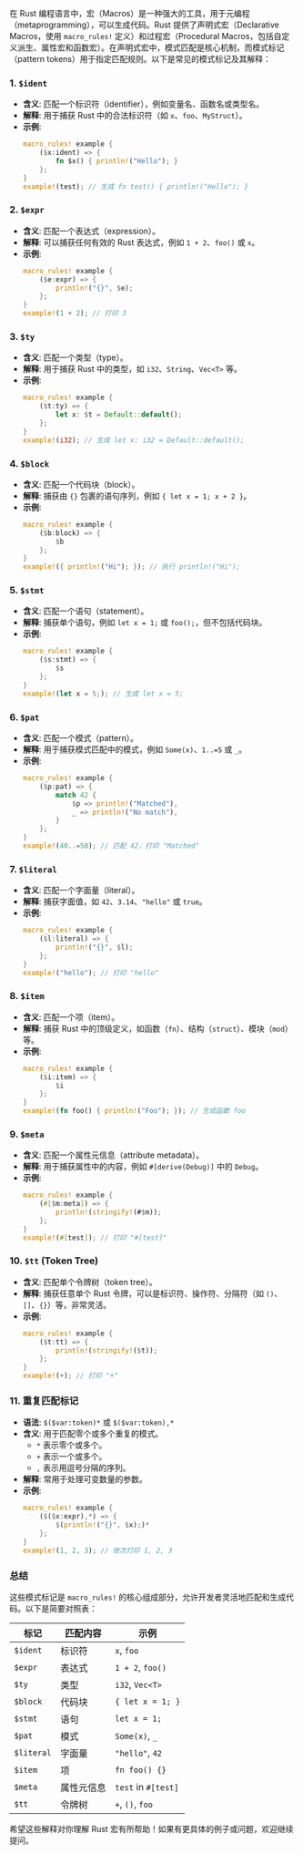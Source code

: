 在 Rust 编程语言中，宏（Macros）是一种强大的工具，用于元编程（metaprogramming），可以生成代码。Rust 提供了声明式宏（Declarative Macros，使用 `macro_rules!` 定义）和过程宏（Procedural Macros，包括自定义派生、属性宏和函数宏）。在声明式宏中，模式匹配是核心机制，而模式标记（pattern tokens）用于指定匹配规则。以下是常见的模式标记及其解释：

### 1. **`$ident`**
- **含义**: 匹配一个标识符（identifier），例如变量名、函数名或类型名。
- **解释**: 用于捕获 Rust 中的合法标识符（如 `x`、`foo`、`MyStruct`）。
- **示例**:
  ```rust
  macro_rules! example {
      ($x:ident) => {
          fn $x() { println!("Hello"); }
      };
  }
  example!(test); // 生成 fn test() { println!("Hello"); }
  ```

### 2. **`$expr`**
- **含义**: 匹配一个表达式（expression）。
- **解释**: 可以捕获任何有效的 Rust 表达式，例如 `1 + 2`、`foo()` 或 `x`。
- **示例**:
  ```rust
  macro_rules! example {
      ($e:expr) => {
          println!("{}", $e);
      };
  }
  example!(1 + 2); // 打印 3
  ```

### 3. **`$ty`**
- **含义**: 匹配一个类型（type）。
- **解释**: 用于捕获 Rust 中的类型，如 `i32`、`String`、`Vec<T>` 等。
- **示例**:
  ```rust
  macro_rules! example {
      ($t:ty) => {
          let x: $t = Default::default();
      };
  }
  example!(i32); // 生成 let x: i32 = Default::default();
  ```

### 4. **`$block`**
- **含义**: 匹配一个代码块（block）。
- **解释**: 捕获由 `{}` 包裹的语句序列，例如 `{ let x = 1; x + 2 }`。
- **示例**:
  ```rust
  macro_rules! example {
      ($b:block) => {
          $b
      };
  }
  example!({ println!("Hi"); }); // 执行 println!("Hi");
  ```

### 5. **`$stmt`**
- **含义**: 匹配一个语句（statement）。
- **解释**: 捕获单个语句，例如 `let x = 1;` 或 `foo();`，但不包括代码块。
- **示例**:
  ```rust
  macro_rules! example {
      ($s:stmt) => {
          $s
      };
  }
  example!(let x = 5;); // 生成 let x = 5;
  ```

### 6. **`$pat`**
- **含义**: 匹配一个模式（pattern）。
- **解释**: 用于捕获模式匹配中的模式，例如 `Some(x)`、`1..=5` 或 `_`。
- **示例**:
  ```rust
  macro_rules! example {
      ($p:pat) => {
          match 42 {
              $p => println!("Matched"),
              _ => println!("No match"),
          }
      };
  }
  example!(40..=50); // 匹配 42，打印 "Matched"
  ```

### 7. **`$literal`**
- **含义**: 匹配一个字面量（literal）。
- **解释**: 捕获字面值，如 `42`、`3.14`、`"hello"` 或 `true`。
- **示例**:
  ```rust
  macro_rules! example {
      ($l:literal) => {
          println!("{}", $l);
      };
  }
  example!("hello"); // 打印 "hello"
  ```

### 8. **`$item`**
- **含义**: 匹配一个项（item）。
- **解释**: 捕获 Rust 中的顶级定义，如函数（`fn`）、结构（`struct`）、模块（`mod`）等。
- **示例**:
  ```rust
  macro_rules! example {
      ($i:item) => {
          $i
      };
  }
  example!(fn foo() { println!("Foo"); }); // 生成函数 foo
  ```

### 9. **`$meta`**
- **含义**: 匹配一个属性元信息（attribute metadata）。
- **解释**: 用于捕获属性中的内容，例如 `#[derive(Debug)]` 中的 `Debug`。
- **示例**:
  ```rust
  macro_rules! example {
      (#[$m:meta]) => {
          println!(stringify!(#$m));
      };
  }
  example!(#[test]); // 打印 "#[test]"
  ```

### 10. **`$tt` (Token Tree)**
- **含义**: 匹配单个令牌树（token tree）。
- **解释**: 捕获任意单个 Rust 令牌，可以是标识符、操作符、分隔符（如 `()`、`[]`、`{}`）等，非常灵活。
- **示例**:
  ```rust
  macro_rules! example {
      ($t:tt) => {
          println!(stringify!($t));
      };
  }
  example!(+); // 打印 "+"
  ```

### 11. **重复匹配标记**
- **语法**: `$($var:token)*` 或 `$($var:token),*`
- **含义**: 用于匹配零个或多个重复的模式。
  - `*` 表示零个或多个。
  - `+` 表示一个或多个。
  - `,` 表示用逗号分隔的序列。
- **解释**: 常用于处理可变数量的参数。
- **示例**:
  ```rust
  macro_rules! example {
      ($($x:expr),*) => {
          $(println!("{}", $x);)*
      };
  }
  example!(1, 2, 3); // 依次打印 1, 2, 3
  ```

### 总结
这些模式标记是 `macro_rules!` 的核心组成部分，允许开发者灵活地匹配和生成代码。以下是简要对照表：

| 标记       | 匹配内容          | 示例                 |
|------------|-------------------|----------------------|
| `$ident`   | 标识符           | `x`, `foo`          |
| `$expr`    | 表达式           | `1 + 2`, `foo()`    |
| `$ty`      | 类型             | `i32`, `Vec<T>`     |
| `$block`   | 代码块           | `{ let x = 1; }`    |
| `$stmt`    | 语句             | `let x = 1;`        |
| `$pat`     | 模式             | `Some(x)`, `_`      |
| `$literal` | 字面量           | `"hello"`, `42`     |
| `$item`    | 项               | `fn foo() {}`       |
| `$meta`    | 属性元信息       | `test` in `#[test]` |
| `$tt`      | 令牌树           | `+`, `()`, `foo`    |

希望这些解释对你理解 Rust 宏有所帮助！如果有更具体的例子或问题，欢迎继续提问。